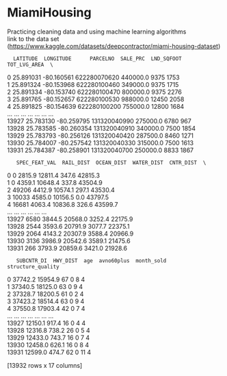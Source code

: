 # MiamiHousing
Practicing cleaning data and using machine learning algorithms </br>
link to the data set  (https://www.kaggle.com/datasets/deepcontractor/miami-housing-dataset)

      LATITUDE  LONGITUDE      PARCELNO  SALE_PRC  LND_SQFOOT  TOT_LVG_AREA  \
0      25.891031 -80.160561  622280070620  440000.0        9375          1753   
1      25.891324 -80.153968  622280100460  349000.0        9375          1715   
2      25.891334 -80.153740  622280100470  800000.0        9375          2276   
3      25.891765 -80.152657  622280100530  988000.0       12450          2058   
4      25.891825 -80.154639  622280100200  755000.0       12800          1684   
...          ...        ...           ...       ...         ...           ...   
13927  25.783130 -80.259795  131320040990  275000.0        6780           967   
13928  25.783585 -80.260354  131320040910  340000.0        7500          1854   
13929  25.783793 -80.256126  131320040420  287500.0        8460          1271   
13930  25.784007 -80.257542  131320040330  315000.0        7500          1613   
13931  25.784387 -80.258901  131320040700  250000.0        8833          1867   

       SPEC_FEAT_VAL  RAIL_DIST  OCEAN_DIST  WATER_DIST  CNTR_DIST  \
0                  0     2815.9     12811.4       347.6    42815.3   
1                  0     4359.1     10648.4       337.8    43504.9   
2              49206     4412.9     10574.1       297.1    43530.4   
3              10033     4585.0     10156.5         0.0    43797.5   
4              16681     4063.4     10836.8       326.6    43599.7   
...              ...        ...         ...         ...        ...   
13927           6580     3844.5     20568.0      3252.4    22175.9   
13928           2544     3593.6     20791.9      3077.7    22375.1   
13929           2064     4143.2     20307.9      3588.4    20966.9   
13930           3136     3986.9     20542.6      3589.1    21475.6   
13931            266     3793.9     20859.6      3421.0    21928.6   

       SUBCNTR_DI  HWY_DIST  age  avno60plus  month_sold  structure_quality  
0         37742.2   15954.9   67           0           8                  4  
1         37340.5   18125.0   63           0           9                  4  
2         37328.7   18200.5   61           0           2                  4  
3         37423.2   18514.4   63           0           9                  4  
4         37550.8   17903.4   42           0           7                  4  
...           ...       ...  ...         ...         ...                ...  
13927     12150.1     917.4   16           0           4                  4  
13928     12316.8     738.2   26           0           5                  4  
13929     12433.0     743.7   16           0           7                  4  
13930     12458.0     626.1   16           0           8                  4  
13931     12599.0     474.7   62           0          11                  4  

[13932 rows x 17 columns]
